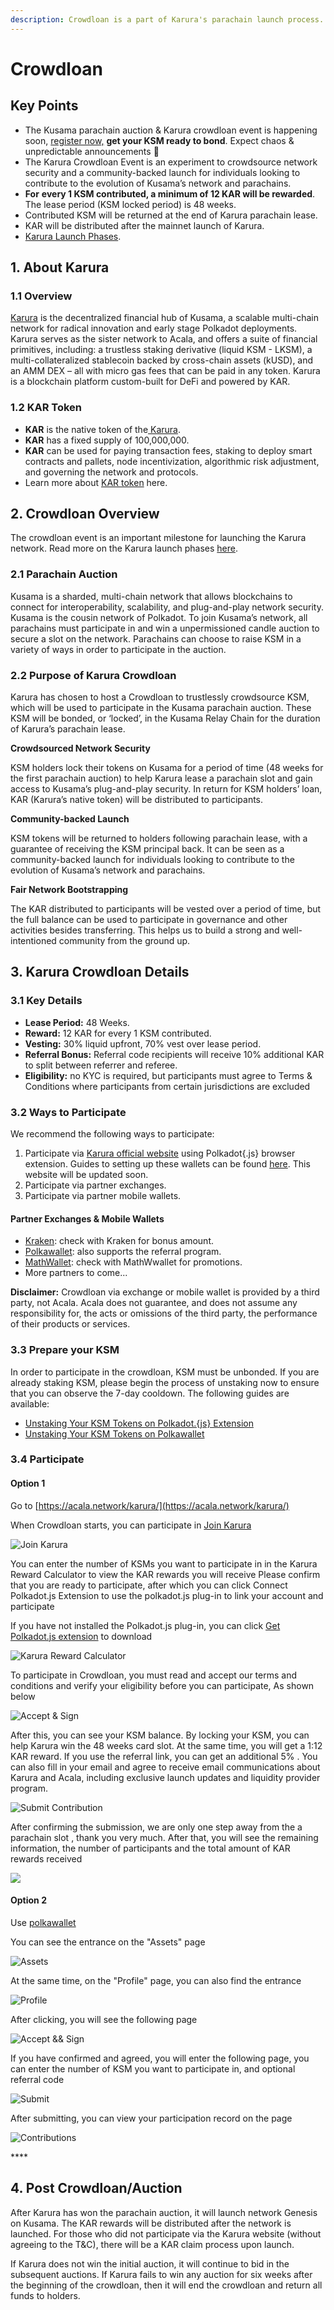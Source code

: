 ```yaml
---
description: Crowdloan is a part of Karura's parachain launch process.
---
```


# Crowdloan

## Key Points

* The Kusama parachain auction & Karura crowdloan event is happening soon, [register now,](https://acala.network/karura/join-karura) **get your KSM ready to bond**. Expect chaos & unpredictable announcements 🚀
* The Karura Crowdloan Event is an experiment to crowdsource network security and a community-backed launch for individuals looking to contribute to the evolution of Kusama’s network and parachains.
* **For** **every 1 KSM contributed, a minimum of 12 KAR will be rewarded**. The lease period \(KSM locked period\) is 48 weeks. 
* Contributed KSM will be returned at the end of Karura parachain lease.
* KAR will be distributed after the mainnet launch of Karura.
* [Karura Launch Phases](https://www.notion.so/acala/dcabf9ba7c6246c69b913d5972503227?v=4121894373fd43d98ffcac260803928d).

## **1. About Karura**

### 1.1 Overview

[Karura](https://acala.network/karura) is the decentralized financial hub of Kusama, a scalable multi-chain network for radical innovation and early stage Polkadot deployments. Karura serves as the sister network to Acala, and offers a suite of financial primitives, including: a trustless staking derivative \(liquid KSM - LKSM\), a multi-collateralized stablecoin backed by cross-chain assets \(kUSD\), and an AMM DEX –  all with micro gas fees that can be paid in any token. Karura is a blockchain platform custom-built for DeFi and powered by KAR. 

### 1.2 KAR Token

* **KAR** is the native token of the[ Karura](https://acala.network/kar-crowdloan).
* **KAR** has a fixed supply of 100,000,000.
* **KAR** can be used for paying transaction fees, staking to deploy smart contracts and pallets, node incentivization, algorithmic risk adjustment, and governing the network and protocols.
* Learn more about [KAR token](https://acala.network/karura/token) here.

## **2. Crowdloan Overview**

The crowdloan event is an important milestone for launching the Karura network. Read more on the Karura launch phases [here](https://www.notion.so/acala/dcabf9ba7c6246c69b913d5972503227?v=4121894373fd43d98ffcac260803928d).

### **2.1 Parachain Auction**

Kusama is a sharded, multi-chain network that allows blockchains to connect for interoperability, scalability, and plug-and-play network security. Kusama is the cousin network of Polkadot. To join Kusama’s network, all parachains must participate in and win a unpermissioned candle auction to secure a slot on the network. Parachains can choose to raise KSM in a variety of ways in order to participate in the auction.

### **2.2 Purpose of Karura Crowdloan**

Karura has chosen to host a Crowdloan to trustlessly crowdsource KSM, which will be used to participate in the Kusama parachain auction. These KSM will be bonded, or ‘locked’, in the Kusama Relay Chain for the duration of Karura’s parachain lease.

**Crowdsourced Network Security**  
  
KSM holders lock their tokens on Kusama for a period of time \(48 weeks for the first parachain auction\) to help Karura lease a parachain slot and gain access to Kusama’s plug-and-play security. In return for KSM holders’ loan, KAR \(Karura’s native token\) will be distributed to participants.

**Community-backed Launch**

KSM tokens will be returned to holders following parachain lease, with a guarantee of receiving the KSM principal back. It can be seen as a community-backed launch for individuals looking to contribute to the evolution of Kusama’s network and parachains.

**Fair Network Bootstrapping**

The KAR distributed to participants will be vested over a period of time, but the full balance can be used to participate in governance and other activities besides transferring. This helps us to build a strong and well-intentioned community from the ground up.

## **3. Karura Crowdloan Details**

### **3.1 Key Details**

* **Lease Period:** 48 Weeks.
* **Reward:** 12 KAR for every 1 KSM contributed.
* **Vesting:** 30% liquid upfront, 70% vest over lease period.
* **Referral Bonus:** Referral code recipients will receive 10% additional KAR to split between referrer and referee.
* **Eligibility:** no KYC is required, but participants must agree to Terms & Conditions where participants from certain jurisdictions are excluded

### 3.2 Ways to Participate

We recommend the following ways to participate:

1. Participate via [Karura official website](https://acala.network/karura/join-karura) using Polkadot{.js} browser extension. Guides to setting up these wallets can be found [here](https://wiki.acala.network/karura/ksm-address/create-new-ksm-account). This website will be updated soon.
2. Participate via partner exchanges.
3. Participate via partner mobile wallets.

#### Partner Exchanges & Mobile Wallets

* [Kraken](https://www.kraken.com/learn/parachain-auctions): check with Kraken for bonus amount.
* [Polkawallet](https://polkawallet.io/): also supports the referral program. 
* [MathWallet](https://mathwallet.org/en-us/): check with MathWwallet for promotions. 
* More partners to come...

**Disclaimer:** Crowdloan via exchange or mobile wallet is provided by a third party, not Acala. Acala does not guarantee, and does not assume any responsibility for, the acts or omissions of the third party, the performance of their products or services.

### 3.3 Prepare your KSM

In order to participate in the crowdloan, KSM must be unbonded. If you are already staking KSM, please begin the process of unstaking now to ensure that you can observe the 7-day cooldown. The following guides are available:

* [Unstaking Your KSM Tokens on Polkadot.{js} Extension](https://wiki.acala.network/karura/ksm-address/unstaking-your-ksm-tokens-on-polkadot.-js-extension)
* [Unstaking Your KSM Tokens on Polkawallet](https://wiki.acala.network/karura/ksm-address/unstake-polkawallet)

### **3.4** Participate

#### Option 1

Go to [https://acala.network/karura/](https://acala.network/karura/)

When Crowdloan starts, you can participate in [Join Karura](https://acala.network/karura/join-karura)

![Join Karura](https://lh3.googleusercontent.com/KQ_ds6czQc2GMuvsHHKUiRJymgThlJPLOeN262kUyo_YY9XQYCJMTSsPZ_6PiEpR1gN7ATEuFKXCkdf70u3UJT0tge8OTl4tzALR_2YjvAk7jrjL-ny5tOzsK2DCNDARL1KZHv4)

You can enter the number of KSMs you want to participate in in the Karura Reward Calculator to view the KAR rewards you will receive Please confirm that you are ready to participate, after which you can click Connect Polkadot.js Extension to use the polkadot.js plug-in to link your account and participate

If you have not installed the Polkadot.js plug-in, you can click [Get Polkadot.js extension](https://polkadot.js.org/extension/) to download

![Karura Reward Calculator](https://lh4.googleusercontent.com/1bP9mvfUoMstDGaX5FgqqsGC2fK1Uy8_N1ZRH11ocxp-D9OtTRoxaCQACaTBq0ng9fn24FF7EiiDZbXTQuhddWfhX2ZDMQdlArMiTiRcCD1ejIku1napLho2CWibCT9k20x9mXo)

To participate in Crowdloan, you must read and accept our terms and conditions and verify your eligibility before you can participate,  As shown below

![Accept &amp; Sign](https://lh5.googleusercontent.com/HJYuTZ7vJ1Ml6FM84W4eTW6jaRgLC6Gibn8uTAAeHCuK7jOWEzPAkxX8uN_obGCYoKXlKxwojSxHC4m8Z50wlbfi5nXr4YIQg3WptI2IzaDPYL_VQ60R-8qo65cG9__Tr9C8CwU)

After this, you can see your KSM balance. By locking your KSM, you can help Karura win the 48 weeks card slot. At the same time, you will get a 1:12 KAR reward. If you use the referral link, you can get an additional 5% . You can also fill in your email and agree to receive email communications about Karura and Acala, including exclusive launch updates and liquidity provider program.

![Submit Contribution](https://lh4.googleusercontent.com/n_KVgNT8he3B0vyey0Zrd0DXovr8vDFcJRfviEGMOXfSwB19ItX8mJu1YeId_HZfEO21dhMl1uAOxupMETG4VCMKfEjQo-bUbeAkmlvZW0hOO2-ONnZ7bw9_T4ob4BM8oENv2uo)

After confirming the submission, we are only one step away from the a parachain slot , thank you very much. After that, you will see the remaining information, the number of participants and the total amount of KAR rewards received

![](https://lh5.googleusercontent.com/XbMM-jhKHO0CIR1B6I2lMw87ivsJtMJIeX_QbeVVHslBooWDgHKVAPSw9BC26tTVdo8hgvDoYTbkCbgb9qxakCo2M6FUMKC7VMC6PSYNDr-QUVNay2xfmrmMyQk6q-Y5sOAIT8U)

#### Option 2

Use [polkawallet](https://polkawallet.io/)

You can see the entrance on the "Assets" page

![Assets](https://lh6.googleusercontent.com/f3xzhX96Q-ugtaymVHMEbDowMcCFvWe0sGVw2pZKmHFbZ3Nd-YAvrewE0U-vTxGKmcJ0Tvub-5n2VyNI-pmn6EaA6iuUa3FBlCGxRIVjj_snCTiBYToxKLAy6iKVAwMv1hAMue4)

At the same time, on the "Profile" page, you can also find the entrance

![Profile](https://lh5.googleusercontent.com/WtlE_hzCtfbja-lkeo-hLZu3XyML0YoP3Kf8hCLFjphkuM_wCKD6Fo3yB12cdw4yj5iz-F2soxsfLc_qOlwru9Z_H0_zvThef7dje1mxDbHUC_TLyp_dg4Na0AKdM4aAsDa28dU)

After clicking, you will see the following page

![Accept &amp;&amp; Sign](../../.gitbook/assets/image%20%287%29.png)

If you have confirmed and agreed, you will enter the following page, you can enter the number of KSM you want to participate in, and optional referral code

![Submit](../../.gitbook/assets/image%20%289%29.png)

After submitting, you can view your participation record on the page

![Contributions](../../.gitbook/assets/image%20%288%29.png)

\*\*\*\*

## **4. Post Crowdloan/Auction**

After Karura has won the parachain auction, it will launch network Genesis on Kusama. The KAR rewards will be distributed after the network is launched. For those who did not participate via the Karura website \(without agreeing to the T&C\), there will be a KAR claim process upon launch.

If Karura does not win the initial auction, it will continue to bid in the subsequent auctions. If Karura fails to win any auction for six weeks after the beginning of the crowdloan, then it will end the crowdloan and return all funds to holders.

